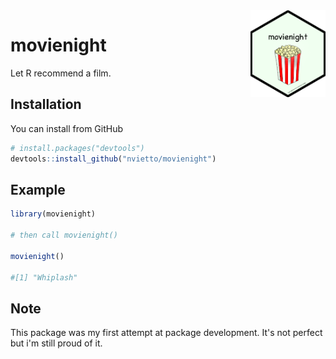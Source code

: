 
<!-- README.md is generated from README.Rmd. Please edit that file -->

<!-- badges: start -->
<!-- badges: end -->

<img src="man/figures/movienight.png" align="right" width="120"/>

# movienight

Let R recommend a film.

## Installation

You can install from GitHub

``` r
# install.packages("devtools")
devtools::install_github("nvietto/movienight")
```

## Example

``` r
library(movienight)

# then call movienight()

movienight()

#[1] "Whiplash"

```


## Note

This package was my first attempt at package development. It's not perfect but i'm still proud of it. 

